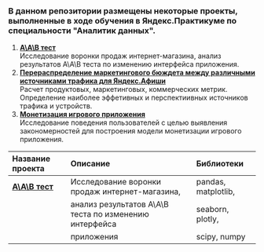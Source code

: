 ### В данном репозитории размещены некоторые проекты, выполненные в ходе обучения в Яндекс.Практикуме по специальности "Аналитик данных".

1. [**А\А\В тест**](А_A_b_test)<br>
Исследование воронки продаж интернет-магазина, анализ результатов А\А\В теста по изменению интерфейса приложения.  
2. [**Перераспределение маркетингового бюждета между различными источниками трафика для Яндекс.Афиши**](yandex_afisha)<br>
Расчет продуктовых, маркетинговых, коммерческих метрик. Определение наиболее эффетивных и перспектиивных источников трафика и устройств.
3. [**Монетизация игрового приложения**](games_project)<br>
Исследование поведения пользователей с целью выявления закономерностей для построения модели монетизации игрового приложения.

| Название проекта                     | Описание                                                | Библиотеки            |
| :----------------                    |:---------------                                         |:--------------------  |
| [**А\А\В тест**](А_A_b_test)         | Исследование воронки продаж интернет-магазина,          | pandas, matplotlib,   |
|                                      | анализ результатов А\А\В теста по изменению интерфейса  | seaborn, plotly,      |                      |
|									   | приложения                                              | scipy, numpy          |                      |  